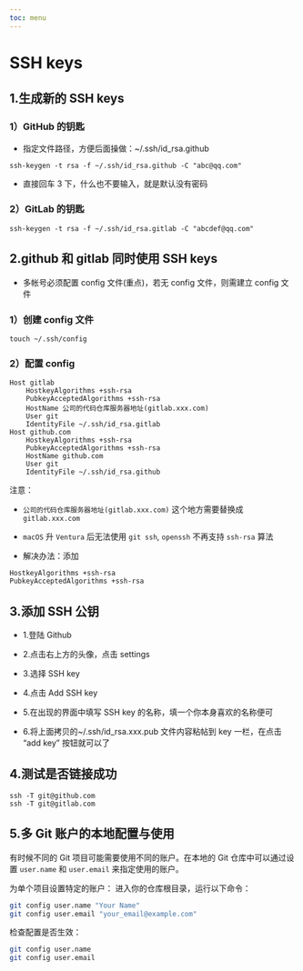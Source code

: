 ```yaml
---
toc: menu
---
```


# SSH keys

## 1.生成新的 SSH keys

### 1）GitHub 的钥匙

- 指定文件路径，方便后面操做：~/.ssh/id_rsa.github

```shell
ssh-keygen -t rsa -f ~/.ssh/id_rsa.github -C "abc@qq.com"
```

- 直接回车 3 下，什么也不要输入，就是默认没有密码

### 2）GitLab 的钥匙

```shell
ssh-keygen -t rsa -f ~/.ssh/id_rsa.gitlab -C "abcdef@qq.com"
```

## 2.github 和 gitlab 同时使用 SSH keys

- 多帐号必须配置 config 文件(重点)，若无 config 文件，则需建立 config 文件

### 1）创建 config 文件

```shell
touch ~/.ssh/config
```

### 2）配置 config

```
Host gitlab
	HostkeyAlgorithms +ssh-rsa
	PubkeyAcceptedAlgorithms +ssh-rsa
	HostName 公司的代码仓库服务器地址(gitlab.xxx.com)
	User git
	IdentityFile ~/.ssh/id_rsa.gitlab
Host github.com
	HostkeyAlgorithms +ssh-rsa
	PubkeyAcceptedAlgorithms +ssh-rsa
	HostName github.com
	User git
	IdentityFile ~/.ssh/id_rsa.github
```

注意：

- `公司的代码仓库服务器地址(gitlab.xxx.com)` 这个地方需要替换成 `gitlab.xxx.com`

- `macOS` 升 `Ventura` 后无法使用 `git ssh`, `openssh` 不再支持 `ssh-rsa` 算法

- 解决办法：添加

```
HostkeyAlgorithms +ssh-rsa
PubkeyAcceptedAlgorithms +ssh-rsa
```

## 3.添加 SSH 公钥

- 1.登陆 Github

- 2.点击右上方的头像，点击 settings

- 3.选择 SSH key

- 4.点击 Add SSH key

- 5.在出现的界面中填写 SSH key 的名称，填一个你本身喜欢的名称便可

- 6.将上面拷贝的~/.ssh/id_rsa.xxx.pub 文件内容粘帖到 key 一栏，在点击 “add key” 按钮就可以了

## 4.测试是否链接成功

```shell
ssh -T git@github.com
ssh -T git@gitlab.com
```

## 5.多 Git 账户的本地配置与使用

有时候不同的 Git 项目可能需要使用不同的账户。在本地的 Git 仓库中可以通过设置 `user.name` 和 `user.email` 来指定使用的账户。

为单个项目设置特定的账户：
进入你的仓库根目录，运行以下命令：

```bash
git config user.name "Your Name"
git config user.email "your_email@example.com"
```

检查配置是否生效：

```bash
git config user.name
git config user.email
```
